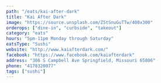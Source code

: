 ```yaml
---
path: "/eats/kai-after-dark"
title: "Kai After Dark"
image: "https://source.unsplash.com/Z5tSnuGuTTw/400x300"
orderops: ["dine-in", "curbside", "takeout"]
category: "eats"
hours: "5pm-11pm Monday through Saturday"
eatsType: "Sushi"
website: "http://www.kaiafterdark.com/"
facebook: "https://www.facebook.com/kaiafterdark"
address: "306 S Campbell Ave Springfield, Missouri 65806"
phone: "4178320077"
tags: ["sushi"]
---
```

